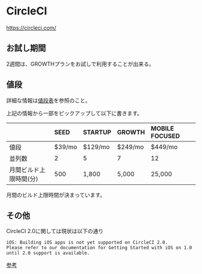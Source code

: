 # CircleCI
https://circleci.com/

## お試し期間
2週間は、GROWTHプランをお試しで利用することが出来る。

## 値段
詳細な情報は[値段表](https://circleci.com/pricing/#build-os-x)を参照のこと。

上記の情報から一部をピックアップして以下に書きます。

|     |SEED  |STARTUP|GROWTH |MOBILE FOCUSED|
|:----|:-----|:------|:------|:-------------|
|値段  |$39/mo|$129/mo|$249/mo|$449/mo       |
|並列数|2     |5      |7      |12            |
|月間ビルド上限時間(分)|500|1,800|5,000|25,000 |


月間のビルド上限時間が決まっています。


## その他
CircleCI 2.0に関しては現状は以下の通り

```
iOS: Building iOS apps is not yet supported on CircleCI 2.0. 
Please refer to our documentation for Getting Started with iOS on 1.0 until 2.0 support is available.
```
[参考](https://circleci.com/docs/2.0/faq/#what-operating-systems-does-circleci-20-support)

